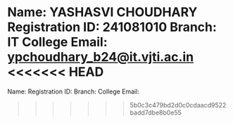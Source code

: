 Name: YASHASVI CHOUDHARY
Registration ID: 241081010
Branch: IT
College Email: ypchoudhary_b24@it.vjti.ac.in
<<<<<<< HEAD
=======

Name: 
Registration ID: 
Branch:
College Email:
>>>>>>> 5b0c3c479bd2d0c0cdaacd9522badd7dbe8b0e55
